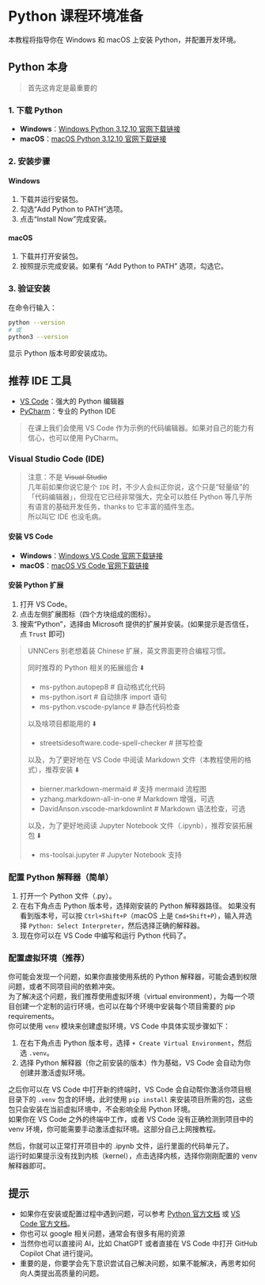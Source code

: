 # Python 课程环境准备

本教程将指导你在 Windows 和 macOS 上安装 Python，并配置开发环境。

## Python 本身

> 首先这肯定是最重要的

### 1. 下载 Python

- **Windows**：[Windows Python 3.12.10 官网下载链接](https://www.python.org/ftp/python/3.12.10/python-3.12.10-amd64.exe)
- **macOS**：[macOS Python 3.12.10 官网下载链接](https://www.python.org/ftp/python/3.12.10/python-3.12.10-macos11.pkg)

### 2. 安装步骤

#### Windows

1. 下载并运行安装包。
2. 勾选“Add Python to PATH”选项。
3. 点击“Install Now”完成安装。

#### macOS

1. 下载并打开安装包。
2. 按照提示完成安装。如果有 “Add Python to PATH” 选项，勾选它。

### 3. 验证安装

在命令行输入：

```bash
python --version
# 或
python3 --version
```

显示 Python 版本号即安装成功。

## 推荐 IDE 工具

- [VS Code](https://code.visualstudio.com/)：强大的 Python 编辑器
- [PyCharm](https://www.jetbrains.com/pycharm/)：专业的 Python IDE

> 在课上我们会使用 VS Code 作为示例的代码编辑器。如果对自己的能力有信心，也可以使用 PyCharm。

### Visual Studio Code (IDE)

> 注意：不是 ~~Visual Studio~~  
> 几年前如果你说它是个 `IDE` 时，不少人会纠正你说，这个只是“轻量级”的「代码编辑器」，但现在它已经非常强大，完全可以胜任 Python 等几乎所有语言的基础开发任务，thanks to 它丰富的插件生态。  
> 所以叫它 IDE 也没毛病。

#### 安装 VS Code

- **Windows**：[Windows VS Code 官网下载链接](https://code.visualstudio.com/sha/download?build=stable&os=win32-x64-user)
- **macOS**：[macOS VS Code 官网下载链接](https://code.visualstudio.com/sha/download?build=stable&os=darwin-universal)

#### 安装 Python 扩展

1. 打开 VS Code。
2. 点击左侧扩展图标（四个方块组成的图标）。
3. 搜索“Python”，选择由 Microsoft 提供的扩展并安装。(如果提示是否信任，点 `Trust` 即可)

> UNNCers 别老想着装 Chinese 扩展，英文界面更符合编程习惯。
>
> 同时推荐的 Python 相关的拓展组合 ⬇️
>
> - ms-python.autopep8 # 自动格式化代码
> - ms-python.isort # 自动排序 import 语句
> - ms-python.vscode-pylance # 静态代码检查
>
> 以及啥项目都能用的 ⬇️
>
> - streetsidesoftware.code-spell-checker # 拼写检查
>
> 以及，为了更好地在 VS Code 中阅读 Markdown 文件（本教程使用的格式），推荐安装 ⬇️
>
> - bierner.markdown-mermaid # 支持 mermaid 流程图
> - yzhang.markdown-all-in-one # Markdown 增强，可选
> - DavidAnson.vscode-markdownlint # Markdown 语法检查，可选
>
> 以及，为了更好地阅读 Jupyter Notebook 文件（.ipynb），推荐安装拓展包 ⬇️
>
> - ms-toolsai.jupyter # Jupyter Notebook 支持

### 配置 Python 解释器（简单）

1. 打开一个 Python 文件（.py）。
2. 在右下角点击 Python 版本号，选择刚安装的 Python 解释器路径。
   如果没有看到版本号，可以按 `Ctrl+Shift+P`（macOS 上是 `Cmd+Shift+P`），输入并选择 `Python: Select Interpreter`，然后选择正确的解释器。
3. 现在你可以在 VS Code 中编写和运行 Python 代码了。

### 配置虚拟环境（推荐）

你可能会发现一个问题，如果你直接使用系统的 Python 解释器，可能会遇到权限问题，或者不同项目间的依赖冲突。  
为了解决这个问题，我们推荐使用虚拟环境（virtual environment），为每一个项目创建一个定制的运行环境，也可以在每个环境中安装每个项目需要的 pip requirements。  
你可以使用 `venv` 模块来创建虚拟环境，VS Code 中具体实现步骤如下：

1. 在右下角点击 Python 版本号，选择 `+ Create Virtual Environment`，然后选 `.venv`。
2. 选择 Python 解释器（你之前安装的版本）作为基础，VS Code 会自动为你创建并激活虚拟环境。

之后你可以在 VS Code 中打开新的终端时，VS Code 会自动帮你激活你项目根目录下的 `.venv` 包含的环境，此时使用 `pip install` 来安装项目所需的包，这些包只会安装在当前虚拟环境中，不会影响全局 Python 环境。  
如果你在 VS Code 之外的终端中工作，或者 VS Code 没有正确检测到项目中的 venv 环境，你可能需要手动激活虚拟环境。这部分自己上网搜教程。

然后，你就可以正常打开项目中的 .ipynb 文件，运行里面的代码单元了。  
运行时如果提示没有找到内核（kernel），点击选择内核，选择你刚刚配置的 venv 解释器即可。

## 提示

- 如果你在安装或配置过程中遇到问题，可以参考 [Python 官方文档](https://docs.python.org/3/) 或 [VS Code 官方文档](https://code.visualstudio.com/docs)。
- 你也可以 google 相关问题，通常会有很多有用的资源
- 当然你也可以直接问 AI，比如 ChatGPT 或者直接在 VS Code 中打开 GitHub Copilot Chat 进行提问。
- 重要的是，你要学会先下意识尝试自己解决问题，如果不能解决，再思考如何向人类提出高质量的问题。
